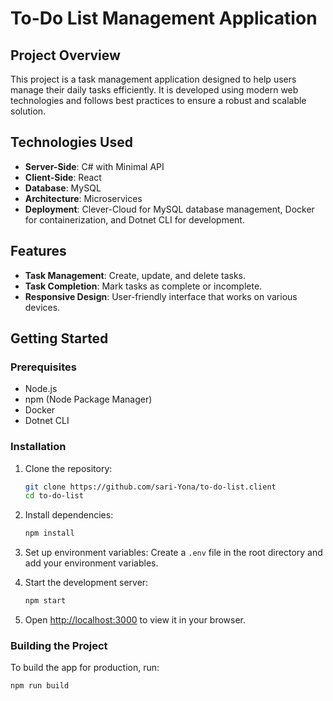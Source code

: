 # To-Do List Management Application

## Project Overview
This project is a task management application designed to help users manage their daily tasks efficiently. It is developed using modern web technologies and follows best practices to ensure a robust and scalable solution.

## Technologies Used
- **Server-Side**: C# with Minimal API
- **Client-Side**: React
- **Database**: MySQL
- **Architecture**: Microservices
- **Deployment**: Clever-Cloud for MySQL database management, Docker for containerization, and Dotnet CLI for development.

## Features
- **Task Management**: Create, update, and delete tasks.
- **Task Completion**: Mark tasks as complete or incomplete.
- **Responsive Design**: User-friendly interface that works on various devices.

## Getting Started

### Prerequisites
- Node.js
- npm (Node Package Manager)
- Docker
- Dotnet CLI

### Installation

1. Clone the repository:
    ```sh
    git clone https://github.com/sari-Yona/to-do-list.client
    cd to-do-list
    ```

2. Install dependencies:
    ```sh
    npm install
    ```

3. Set up environment variables:
    Create a `.env` file in the root directory and add your environment variables.

4. Start the development server:
    ```sh
    npm start
    ```

5. Open [http://localhost:3000](http://localhost:3000) to view it in your browser.

### Building the Project
To build the app for production, run:
```sh
npm run build
